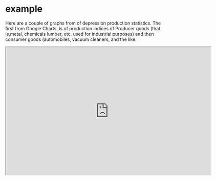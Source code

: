 # example
Here are a couple of graphs from of depression production statistics.  The first from Google Charts,  is of production indices of Producer goods (that is,metal, chemicals lumber, etc. used for industrial purposes)  and then consumer goods (automobiles, vacuum cleaners,  and the like.
<iframe width="640"height="400" src="https://docs.google.com/spreadsheets/d/e/2PACX-1vSZhQ87qVl-gxcescFJZ-jiKmse1PXtbhe6TxXrXj3KnG4gpeuJC6fe43vNsgLyZBIqSYsTkz4zHJgY/pubchart?oid=1634783592&amp;format=interactive"></iframe>
